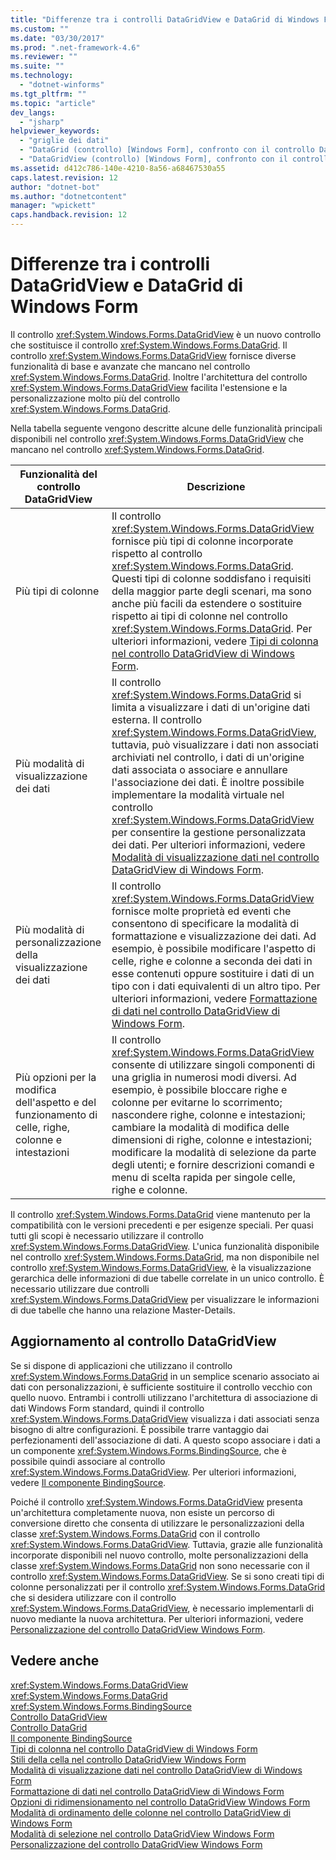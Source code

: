 ```yaml
---
title: "Differenze tra i controlli DataGridView e DataGrid di Windows Form | Microsoft Docs"
ms.custom: ""
ms.date: "03/30/2017"
ms.prod: ".net-framework-4.6"
ms.reviewer: ""
ms.suite: ""
ms.technology: 
  - "dotnet-winforms"
ms.tgt_pltfrm: ""
ms.topic: "article"
dev_langs: 
  - "jsharp"
helpviewer_keywords: 
  - "griglie dei dati"
  - "DataGrid (controllo) [Windows Form], confronto con il controllo DataGridView"
  - "DataGridView (controllo) [Windows Form], confronto con il controllo DataGrid"
ms.assetid: d412c786-140e-4210-8a56-a68467530a55
caps.latest.revision: 12
author: "dotnet-bot"
ms.author: "dotnetcontent"
manager: "wpickett"
caps.handback.revision: 12
---
```

# Differenze tra i controlli DataGridView e DataGrid di Windows Form
Il controllo <xref:System.Windows.Forms.DataGridView> è un nuovo controllo che sostituisce il controllo <xref:System.Windows.Forms.DataGrid>.  Il controllo <xref:System.Windows.Forms.DataGridView> fornisce diverse funzionalità di base e avanzate che mancano nel controllo <xref:System.Windows.Forms.DataGrid>.  Inoltre l'architettura del controllo <xref:System.Windows.Forms.DataGridView> facilita l'estensione e la personalizzazione molto più del controllo <xref:System.Windows.Forms.DataGrid>.  
  
 Nella tabella seguente vengono descritte alcune delle funzionalità principali disponibili nel controllo <xref:System.Windows.Forms.DataGridView> che mancano nel controllo <xref:System.Windows.Forms.DataGrid>.  
  
|Funzionalità del controllo DataGridView|Descrizione|  
|---------------------------------------------|-----------------|  
|Più tipi di colonne|Il controllo <xref:System.Windows.Forms.DataGridView> fornisce più tipi di colonne incorporate rispetto al controllo <xref:System.Windows.Forms.DataGrid>.  Questi tipi di colonne soddisfano i requisiti della maggior parte degli scenari, ma sono anche più facili da estendere o sostituire rispetto ai tipi di colonne nel controllo <xref:System.Windows.Forms.DataGrid>.  Per ulteriori informazioni, vedere [Tipi di colonna nel controllo DataGridView di Windows Form](../../../../docs/framework/winforms/controls/column-types-in-the-windows-forms-datagridview-control.md).|  
|Più modalità di visualizzazione dei dati|Il controllo <xref:System.Windows.Forms.DataGrid> si limita a visualizzare i dati di un'origine dati esterna.  Il controllo <xref:System.Windows.Forms.DataGridView>, tuttavia, può visualizzare i dati non associati archiviati nel controllo, i dati di un'origine dati associata o associare e annullare l'associazione dei dati.  È inoltre possibile implementare la modalità virtuale nel controllo <xref:System.Windows.Forms.DataGridView> per consentire la gestione personalizzata dei dati.  Per ulteriori informazioni, vedere [Modalità di visualizzazione dati nel controllo DataGridView di Windows Form](../../../../docs/framework/winforms/controls/data-display-modes-in-the-windows-forms-datagridview-control.md).|  
|Più modalità di personalizzazione della visualizzazione dei dati|Il controllo <xref:System.Windows.Forms.DataGridView> fornisce molte proprietà ed eventi che consentono di specificare la modalità di formattazione e visualizzazione dei dati.  Ad esempio, è possibile modificare l'aspetto di celle, righe e colonne a seconda dei dati in esse contenuti oppure sostituire i dati di un tipo con i dati equivalenti di un altro tipo.  Per ulteriori informazioni, vedere [Formattazione di dati nel controllo DataGridView di Windows Form](../../../../docs/framework/winforms/controls/data-formatting-in-the-windows-forms-datagridview-control.md).|  
|Più opzioni per la modifica dell'aspetto e del funzionamento di celle, righe, colonne e intestazioni|Il controllo <xref:System.Windows.Forms.DataGridView> consente di utilizzare singoli componenti di una griglia in numerosi modi diversi.  Ad esempio, è possibile bloccare righe e colonne per evitarne lo scorrimento; nascondere righe, colonne e intestazioni; cambiare la modalità di modifica delle dimensioni di righe, colonne e intestazioni; modificare la modalità di selezione da parte degli utenti; e fornire descrizioni comandi e menu di scelta rapida per singole celle, righe e colonne.|  
  
 Il controllo <xref:System.Windows.Forms.DataGrid> viene mantenuto per la compatibilità con le versioni precedenti e per esigenze speciali.  Per quasi tutti gli scopi è necessario utilizzare il controllo <xref:System.Windows.Forms.DataGridView>.  L'unica funzionalità disponibile nel controllo <xref:System.Windows.Forms.DataGrid>, ma non disponibile nel controllo <xref:System.Windows.Forms.DataGridView>, è la visualizzazione gerarchica delle informazioni di due tabelle correlate in un unico controllo.  È necessario utilizzare due controlli <xref:System.Windows.Forms.DataGridView> per visualizzare le informazioni di due tabelle che hanno una relazione Master\-Details.  
  
## Aggiornamento al controllo DataGridView  
 Se si dispone di applicazioni che utilizzano il controllo <xref:System.Windows.Forms.DataGrid> in un semplice scenario associato ai dati con personalizzazioni, è sufficiente sostituire il controllo vecchio con quello nuovo.  Entrambi i controlli utilizzano l'architettura di associazione di dati Windows Form standard, quindi il controllo <xref:System.Windows.Forms.DataGridView> visualizza i dati associati senza bisogno di altre configurazioni.  È possibile trarre vantaggio dai perfezionamenti dell'associazione di dati. A questo scopo associare i dati a un componente <xref:System.Windows.Forms.BindingSource>, che è possibile quindi associare al controllo <xref:System.Windows.Forms.DataGridView>.  Per ulteriori informazioni, vedere [Il componente BindingSource](../../../../docs/framework/winforms/controls/bindingsource-component.md).  
  
 Poiché il controllo <xref:System.Windows.Forms.DataGridView> presenta un'architettura completamente nuova, non esiste un percorso di conversione diretto che consenta di utilizzare le personalizzazioni della classe <xref:System.Windows.Forms.DataGrid> con il controllo <xref:System.Windows.Forms.DataGridView>.  Tuttavia, grazie alle funzionalità incorporate disponibili nel nuovo controllo, molte personalizzazioni della classe <xref:System.Windows.Forms.DataGrid> non sono necessarie con il controllo <xref:System.Windows.Forms.DataGridView>.  Se si sono creati tipi di colonne personalizzati per il controllo <xref:System.Windows.Forms.DataGrid> che si desidera utilizzare con il controllo <xref:System.Windows.Forms.DataGridView>, è necessario implementarli di nuovo mediante la nuova architettura.  Per ulteriori informazioni, vedere [Personalizzazione del controllo DataGridView Windows Form](../../../../docs/framework/winforms/controls/customizing-the-windows-forms-datagridview-control.md).  
  
## Vedere anche  
 <xref:System.Windows.Forms.DataGridView>   
 <xref:System.Windows.Forms.DataGrid>   
 <xref:System.Windows.Forms.BindingSource>   
 [Controllo DataGridView](../../../../docs/framework/winforms/controls/datagridview-control-windows-forms.md)   
 [Controllo DataGrid](../../../../docs/framework/winforms/controls/datagrid-control-windows-forms.md)   
 [Il componente BindingSource](../../../../docs/framework/winforms/controls/bindingsource-component.md)   
 [Tipi di colonna nel controllo DataGridView di Windows Form](../../../../docs/framework/winforms/controls/column-types-in-the-windows-forms-datagridview-control.md)   
 [Stili della cella nel controllo DataGridView Windows Form](../../../../docs/framework/winforms/controls/cell-styles-in-the-windows-forms-datagridview-control.md)   
 [Modalità di visualizzazione dati nel controllo DataGridView di Windows Form](../../../../docs/framework/winforms/controls/data-display-modes-in-the-windows-forms-datagridview-control.md)   
 [Formattazione di dati nel controllo DataGridView di Windows Form](../../../../docs/framework/winforms/controls/data-formatting-in-the-windows-forms-datagridview-control.md)   
 [Opzioni di ridimensionamento nel controllo DataGridView Windows Form](../../../../docs/framework/winforms/controls/sizing-options-in-the-windows-forms-datagridview-control.md)   
 [Modalità di ordinamento delle colonne nel controllo DataGridView di Windows Form](../../../../docs/framework/winforms/controls/column-sort-modes-in-the-windows-forms-datagridview-control.md)   
 [Modalità di selezione nel controllo DataGridView Windows Form](../../../../docs/framework/winforms/controls/selection-modes-in-the-windows-forms-datagridview-control.md)   
 [Personalizzazione del controllo DataGridView Windows Form](../../../../docs/framework/winforms/controls/customizing-the-windows-forms-datagridview-control.md)